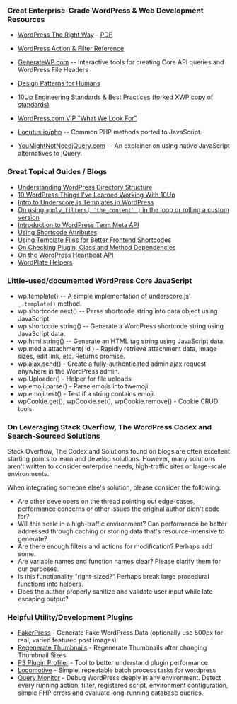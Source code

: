 

### Great Enterprise-Grade WordPress & Web Development Resources

* [WordPress The Right Way](https://www.wptherightway.org/en/getting_started/) - [PDF](https://www.gitbook.com/download/pdf/book/tomjn/wordpress-the-right-way?lang=en)

* [WordPress Action & Filter Reference](https://codex.wordpress.org/Plugin_API/Action_Reference)
* [GenerateWP.com](https://generatewp.com) -- Interactive tools for creating Core API queries and WordPress File Headers
* [Design Patterns for Humans](https://github.com/kamranahmedse/design-patterns-for-humans)

* [10Up Engineering Standards & Best Practices](https://10up.github.io/Engineering-Best-Practices/) [(forked XWP copy of standards)](https://xwp.github.io/engineering-best-practices/)
* [WordPress.com VIP "What We Look For"](https://vip.wordpress.com/documentation/code-review-what-we-look-for/)
* [Locutus.io/php](http://locutus.io/php) -- Common PHP methods ported to JavaScript.
* [YouMightNotNeedjQuery.com](http://youmightnotneedjquery.com) -- An explainer on using native JavaScript alternatives to jQuery.

### Great Topical Guides / Blogs
* [Understanding WordPress Directory Structure](https://www.rarst.net/wordpress/directory-structure/)
* [10 WordPress Things I've Learned Working With 10Up](http://rachievee.com/10-wordpress-things-ive-learned-working-with-10up/)
* [Intro to Underscore.js Templates in WordPress](https://themehybrid.com/weblog/intro-to-underscore-js-templates-in-wordpress)
* [On using `apply_filters( 'the_content' )` in the loop or rolling a custom version](https://themehybrid.com/weblog/how-to-apply-content-filters)
* [Introduction to WordPress Term Meta API](https://themehybrid.com/weblog/introduction-to-wordpress-term-meta)
* [Using Shortcode Attributes](https://pippinsplugins.com/shortcodes-101-shortcode-attributes/)
* [Using Template Files for Better Frontend Shortcodes](https://pippinsplugins.com/shortcodes-101-using-template-files-better-shortcodes/)
* [On Checking Plugin, Class and Method Dependencies](https://pippinsplugins.com/checking-dependent-plugin-active/)
* [On the WordPress Heartbeat API](https://pippinsplugins.com/using-the-wordpress-heartbeat-api/)
* [WordPlate Helpers](https://wordplate.github.io/docs/helpers)

### Little-used/documented WordPress Core JavaScript
* wp.template() -- A simple implementation of underscore.js' `_.template()` method.
* wp.shortcode.next() -- Parse shortcode string into data object using JavaScript.
* wp.shortcode.string() -- Generate a WordPress shortcode string using JavaScript data.
* wp.html.string() -- Generate an HTML tag string using JavaScript data.
* wp.media.attachment( id ) - Rapidly retrieve attachment data, image sizes, edit link, etc. Returns promise.
* wp.ajax.send() - Create a fully-authenticated admin ajax request anywhere in the WordPress admin.
* wp.Uploader() - Helper for file uploads
* wp.emoji.parse() - Parse emojis into twemoji.
* wp.emoji.test() - Test if a string contains emoji.
* wpCookie.get(), wpCookie.set(), wpCookie.remove() - Cookie CRUD tools

### On Leveraging Stack Overflow, The WordPress Codex and Search-Sourced Solutions

Stack Overflow, The Codex and Solutions found on blogs are often excellent starting points to learn and develop solutions. However, many solutions aren't written to consider enterprise needs, high-traffic sites or large-scale environments.

When integrating someone else's solution, please consider the following:
* Are other developers on the thread pointing out edge-cases, performance concerns or other issues the original author didn't code for?
* Will this scale in a high-traffic environment? Can performance be better addressed through caching or storing data that's resource-intensive to generate?
* Are there enough filters and actions for modification? Perhaps add some.
* Are variable names and function names clear? Please clarify them for our purposes.
* Is this functionality "right-sized?" Perhaps break large procedural functions into helpers.
* Does the author properly sanitize and validate user input while late-escaping output?

### Helpful Utility/Development Plugins
* [FakerPress](https://wordpress.org/plugins/fakerpress/) - Generate Fake WordPress Data (optionally use 500px for real, varied featured post images)
* [Regenerate Thumbnails](https://wordpress.org/plugins/regenerate-thumbnails/) - Regenerate Thumbnails after 
changing Thumbnail Sizes
* [P3 Plugin Profiler](https://wordpress.org/plugins/p3-profiler/) - Tool to better understand plugin performance
* [Locomotive](https://github.com/reaktivstudios/locomotive) - Simple, repeatable batch process tasks for wordpress
* [Query Monitor](https://wordpress.org/plugins/query-monitor/) - Debug WordPress deeply in any environment. Detect every running action, filter, registered script, environment configuration, simple PHP errors and evaluate long-running database queries.
